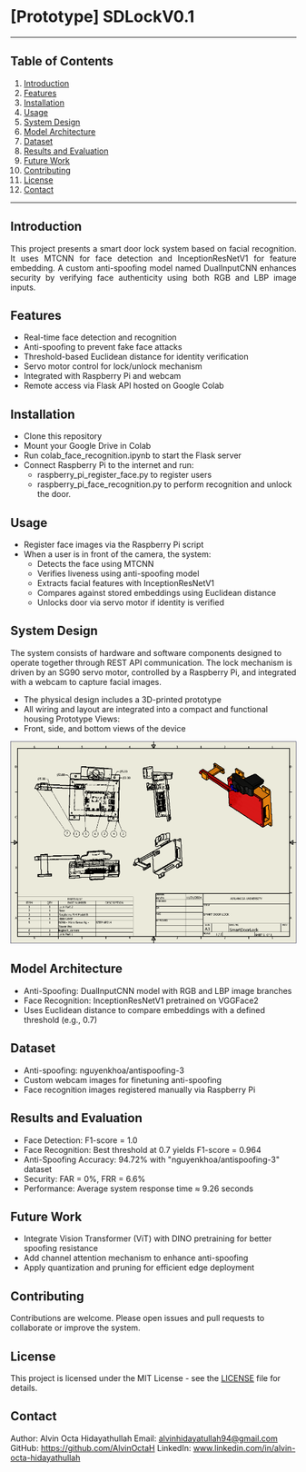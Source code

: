# [Prototype] SDLockV0.1
---
## Table of Contents
1. [Introduction](#introduction)
2. [Features](#features)
3. [Installation](#installation)
4. [Usage](#usage)
5. [System Design](#system-design)
6. [Model Architecture](#model-architecture)
7. [Dataset](#dataset)
8. [Results and Evaluation](#results-and-evaluation)
9. [Future Work](#future-work)
10. [Contributing](#contributing)
11. [License](#license)
12. [Contact](#contact)
---
## Introduction
<p align="justify">
This project presents a smart door lock system based on facial recognition. It uses MTCNN for face detection and InceptionResNetV1 for feature embedding. A custom anti-spoofing model named DualInputCNN enhances security by verifying face authenticity using both RGB and LBP image inputs.
</p>

## Features
- Real-time face detection and recognition
- Anti-spoofing to prevent fake face attacks
- Threshold-based Euclidean distance for identity verification
- Servo motor control for lock/unlock mechanism
- Integrated with Raspberry Pi and webcam
- Remote access via Flask API hosted on Google Colab

## Installation
- Clone this repository
- Mount your Google Drive in Colab
- Run colab_face_recognition.ipynb to start the Flask server
- Connect Raspberry Pi to the internet and run:
  - raspberry_pi_register_face.py to register users
  - raspberry_pi_face_recognition.py to perform recognition and unlock the door.

## Usage
- Register face images via the Raspberry Pi script
- When a user is in front of the camera, the system:
  - Detects the face using MTCNN
  - Verifies liveness using anti-spoofing model
  - Extracts facial features with InceptionResNetV1
  - Compares against stored embeddings using Euclidean distance
  - Unlocks door via servo motor if identity is verified

## System Design
The system consists of hardware and software components designed to operate together through REST API communication. The lock mechanism is driven by an SG90 servo motor, controlled by a Raspberry Pi, and integrated with a webcam to capture facial images.
- The physical design includes a 3D-printed prototype
- All wiring and layout are integrated into a compact and functional housing
Prototype Views:
- Front, side, and bottom views of the device

<p align="center">
    <img width="1000" src="https://github.com/AlvinOctaH/FRdoorlock-MNV2.3/blob/main/assets/SmartDoorLock.png" alt="result_training_test">
</p>

## Model Architecture
- Anti-Spoofing: DualInputCNN model with RGB and LBP image branches
- Face Recognition: InceptionResNetV1 pretrained on VGGFace2
- Uses Euclidean distance to compare embeddings with a defined threshold (e.g., 0.7)

## Dataset
- Anti-spoofing: nguyenkhoa/antispoofing-3
- Custom webcam images for finetuning anti-spoofing
- Face recognition images registered manually via Raspberry Pi

## Results and Evaluation
- Face Detection: F1-score = 1.0
- Face Recognition: Best threshold at 0.7 yields F1-score = 0.964
- Anti-Spoofing Accuracy: 94.72% with "nguyenkhoa/antispoofing-3" dataset
- Security: FAR = 0%, FRR = 6.6%
- Performance: Average system response time ≈ 9.26 seconds

## Future Work
- Integrate Vision Transformer (ViT) with DINO pretraining for better spoofing resistance
- Add channel attention mechanism to enhance anti-spoofing
- Apply quantization and pruning for efficient edge deployment

## Contributing
Contributions are welcome. Please open issues and pull requests to collaborate or improve the system.

## License
This project is licensed under the MIT License - see the [LICENSE](LICENSE) file for details.

## Contact
Author: Alvin Octa Hidayathullah
Email: alvinhidayatullah94@gmail.com
GitHub: https://github.com/AlvinOctaH
LinkedIn: www.linkedin.com/in/alvin-octa-hidayathullah
